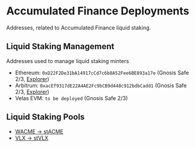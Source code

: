 # Accumulated Finance Deployments
Addresses, related to Accumulated Finance liquid staking.

## Liquid Staking Management
Addresses used to manage liquid staking minters
- Ethereum: `0xD22F2De31bA14917cCd7c6b8A52Fee6BE893a17e` (Gnosis Safe 2/3, [Explorer](https://etherscan.io/address/0xD22F2De31bA14917cCd7c6b8A52Fee6BE893a17e))
- Arbitrum: `0xacEf9317dE22A4AE2Fc9bCB9d448c912bdbCadd1` (Gnosis Safe 2/3, [Explorer](https://arbiscan.io/address/0xacEf9317dE22A4AE2Fc9bCB9d448c912bdbCadd1))
- Velas EVM: `to be deployed` (Gnosis Safe 2/3)

## Liquid Staking Pools
- [WACME -> stACME](WACME.md)
- [VLX -> stVLX](VLX.md)
